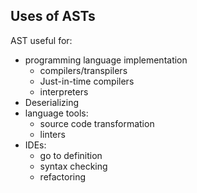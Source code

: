 ## Uses of ASTs

AST useful for:
- programming language implementation
    - compilers/transpilers
    - Just-in-time compilers
    - interpreters
- Deserializing
- language tools:
    - source code transformation
    - linters
- IDEs:
    - go to definition
    - syntax checking
    - refactoring


